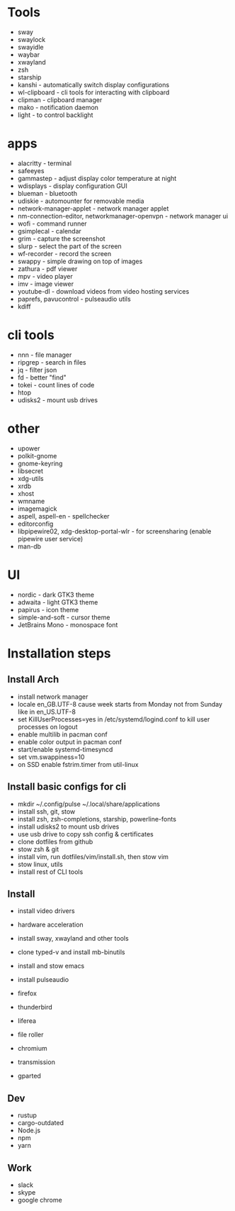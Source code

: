 # Tools
* sway
* swaylock
* swayidle
* waybar
* xwayland
* zsh
* starship
* kanshi - automatically switch display configurations
* wl-clipboard - cli tools for interacting with clipboard
* clipman - clipboard manager
* mako - notification daemon
* light - to control backlight

# apps
* alacritty - terminal
* safeeyes
* gammastep - adjust display color temperature at night
* wdisplays - display configuration GUI
* blueman - bluetooth
* udiskie - automounter for removable media
* network-manager-applet - network manager applet
* nm-connection-editor, networkmanager-openvpn - network manager ui
* wofi - command runner
* gsimplecal - calendar
* grim - capture the screenshot
* slurp - select the part of the screen
* wf-recorder - record the screen
* swappy - simple drawing on top of images
* zathura - pdf viewer
* mpv - video player
* imv - image viewer
* youtube-dl - download videos from video hosting services
* paprefs, pavucontrol - pulseaudio utils
* kdiff

# cli tools
* nnn - file manager
* ripgrep - search in files
* jq - filter json
* fd - better "find"
* tokei - count lines of code
* htop
* udisks2 - mount usb drives

# other
* upower
* polkit-gnome
* gnome-keyring
* libsecret
* xdg-utils
* xrdb
* xhost
* wmname
* imagemagick
* aspell, aspell-en - spellchecker
* editorconfig
* libpipewire02, xdg-desktop-portal-wlr - for screensharing (enable pipewire user service)
* man-db

# UI
* nordic - dark GTK3 theme
* adwaita - light GTK3 theme
* papirus - icon theme
* simple-and-soft - cursor theme
* JetBrains Mono - monospace font 

# Installation steps

## Install Arch
* install network manager
* locale en_GB.UTF-8 cause week starts from Monday not from Sunday like in en_US.UTF-8
* set KillUserProcesses=yes in /etc/systemd/logind.conf to kill user processes on logout
* enable multilib in pacman conf
* enable color output in pacman conf
* start/enable systemd-timesyncd
* set vm.swappiness=10
* on SSD enable fstrim.timer from util-linux

## Install basic configs for cli
* mkdir ~/.config/pulse  ~/.local/share/applications 
* install ssh, git, stow
* install zsh, zsh-completions, starship, powerline-fonts
* install udisks2 to mount usb drives
* use usb drive to copy ssh config & certificates
* clone dotfiles from github
* stow zsh & git
* install vim, run dotfiles/vim/install.sh, then stow vim
* stow linux, utils
* install rest of CLI tools

## Install 
* install video drivers
* hardware acceleration
* install sway, xwayland and other tools
* clone typed-v and install mb-binutils
* install and stow emacs
* install pulseaudio 

* firefox
* thunderbird
* liferea
* file roller
* chromium
* transmission
* gparted

## Dev
* rustup
* cargo-outdated
* Node.js
* npm
* yarn

## Work
* slack
* skype
* google chrome
